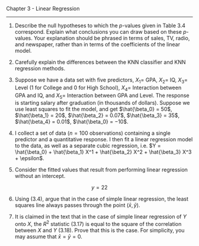 Chapter 3 - Linear Regression

---

1. Describe the null hypotheses to which the $p$-values given in Table 3.4
correspond. Explain what conclusions you can draw based on these $p$-values.
Your explanation should be phrased in terms of sales, TV, radio, and newspaper,
rather than in terms of the coefficients of the linear model.

2. Carefully explain the differences between the KNN classifier and KNN
regression methods.

3. Suppose we have a data set with five predictors, $X_1 =$ GPA, $X_2 =$ IQ,
$X_3 =$ Level ($1$ for College and $0$ for High School), $X_4 =$ Interaction between GPA and IQ, and $X_5 =$ Interaction between GPA and Level. The response
is starting salary after graduation (in thousands of dollars). Suppose we use
least squares to fit the model, and get
$\hat{\beta_0} = 50$, $\hat{\beta_1} = 20$, $\hat{\beta_2} = 0.07$,
$\hat{\beta_3} = 35$, $\hat{\beta_4} = 0.01$, $\hat{\beta_0} = −10$.


4. I collect a set of data ($n = 100$ observations) containing a single
predictor and a quantitative response. I then fit a linear regression model to
the data, as well as a separate cubic regression, i.e.
$Y = \hat{\beta_0} + \hat{\beta_1} X^1 + \hat{\beta_2} X^2 +
\hat{\beta_3} X^3 + \epsilon$.


5. Consider the fitted values that result from performing linear regression
without an intercept.

```math
\begin{equation*}
    y = 22
\end{equation*}
```

6. Using (3.4), argue that in the case of simple linear regression, the least
squares line always passes through the point $(\bar{x}, \bar{y})$.

7. It is claimed in the text that in the case of simple linear regression of $Y$
onto $X$, the $R^2$ statistic (3.17) is equal to the square of the correlation between $X$ and $Y$ (3.18). Prove that this is the case. For simplicity, you may assume that $\bar{x} = \bar{y} = 0$.